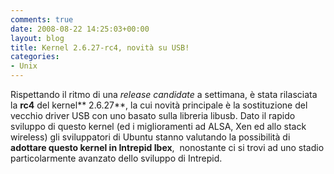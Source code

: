 ```yaml
---
comments: true
date: 2008-08-22 14:25:03+00:00
layout: blog
title: Kernel 2.6.27-rc4, novità su USB!
categories:
- Unix
---
```


Rispettando il ritmo di una _release candidate_ a settimana, è stata rilasciata la **rc4** del kernel** 2.6.27**, la cui novità principale è la sostituzione del vecchio driver USB con uno basato sulla libreria libusb. Dato il rapido sviluppo di questo kernel (ed i miglioramenti ad ALSA, Xen ed allo stack wireless) gli sviluppatori di Ubuntu stanno valutando la possibilità di **adottare questo kernel in Intrepid Ibex**,  nonostante ci si trovi ad uno stadio particolarmente avanzato dello sviluppo di Intrepid.
